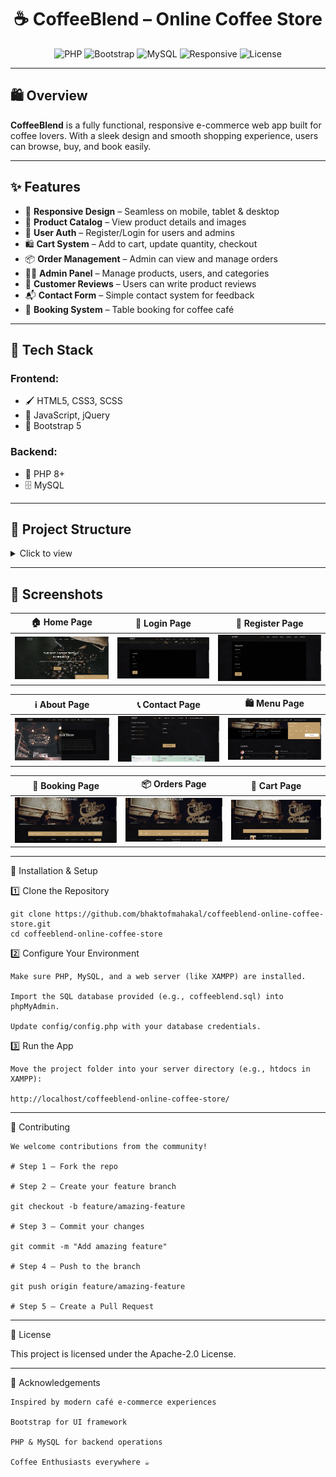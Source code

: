 <h1 align="center">☕ CoffeeBlend – Online Coffee Store</h1>

<p align="center">
  <img src="https://img.shields.io/badge/PHP-8.0+-777BB4?logo=php&logoColor=white" alt="PHP">
  <img src="https://img.shields.io/badge/Bootstrap-5-blueviolet?logo=bootstrap&logoColor=white" alt="Bootstrap">
  <img src="https://img.shields.io/badge/MySQL-Enabled-orange?logo=mysql&logoColor=white" alt="MySQL">
  <img src="https://img.shields.io/badge/Responsive-Design-brightgreen" alt="Responsive">
  <img src="https://img.shields.io/badge/License-Apache%202.0-blue" alt="License">
</p>

---

## 🛍️ Overview

**CoffeeBlend** is a fully functional, responsive e-commerce web app built for coffee lovers. With a sleek design and smooth shopping experience, users can browse, buy, and book easily.

---

## ✨ Features

- 📱 **Responsive Design** – Seamless on mobile, tablet & desktop  
- 🛒 **Product Catalog** – View product details and images  
- 🔐 **User Auth** – Register/Login for users and admins  
- 🛍️ **Cart System** – Add to cart, update quantity, checkout  
- 📦 **Order Management** – Admin can view and manage orders  
- 🧑‍💼 **Admin Panel** – Manage products, users, and categories  
- 🌟 **Customer Reviews** – Users can write product reviews  
- 📬 **Contact Form** – Simple contact system for feedback  
- 📅 **Booking System** – Table booking for coffee café  

---

## 🧰 Tech Stack

### Frontend:
- 🖌️ HTML5, CSS3, SCSS  
- 💫 JavaScript, jQuery  
- 🎨 Bootstrap 5  

### Backend:
- 🐘 PHP 8+  
- 🗄️ MySQL  

---

## 📁 Project Structure

<details>
<summary>Click to view</summary>
  
    coffeeblend-online-coffee-store/
    ├── admin-panel/       # Admin dashboard files
    ├── auth/              # Authentication logic
    ├── booking/           # Table booking logic
    ├── config/            # DB configuration
    ├── css/               # Stylesheets
    ├── fonts/             # Fonts
    ├── images/            # All image assets
    ├── includes/          # Header, footer, reusable parts
    ├── js/                # JavaScript files
    ├── products/          # Product management
    ├── reviews/           # Customer review logic
    ├── scss/              # SCSS styling
    ├── users/             # User management
    ├── 404.php            # Custom error page
    ├── about.php          # About section
    ├── contact.php        # Contact page
    ├── index.php          # Landing page
    ├── menu.php           # Product catalog
    ├── services.php       # Services offered
    ├── LICENSE            # Apache-2.0 License
    └── README.md          # Project documentation

</details>

---


## 📸 Screenshots

| 🏠 **Home Page** | 🔐 **Login Page** | 📝 **Register Page** |
|------------------|-------------------|----------------------|
| ![Home](image/homepage.png) | ![Login](image/login.png) | ![Register](image/register.png) |

| ℹ️ **About Page** | 📞 **Contact Page** | 🛍️ **Menu Page** |
|-------------------|---------------------|--------------------|
| ![About](image/about.png) | ![Contact](image/contact.png) | ![Menu](image/menu.png) |

| 📅 **Booking Page** | 📦 **Orders Page** | 🛒 **Cart Page** |
|---------------------|--------------------|------------------|
| ![Booking](image/booking.png) | ![Orders](image/orders.png) | ![Cart](image/cart.png) |


---

🚀 Installation & Setup

1️⃣ Clone the Repository

    git clone https://github.com/bhaktofmahakal/coffeeblend-online-coffee-store.git
    cd coffeeblend-online-coffee-store

2️⃣ Configure Your Environment

    Make sure PHP, MySQL, and a web server (like XAMPP) are installed.
    
    Import the SQL database provided (e.g., coffeeblend.sql) into phpMyAdmin.
    
    Update config/config.php with your database credentials.

3️⃣ Run the App

    Move the project folder into your server directory (e.g., htdocs in XAMPP):
    
    http://localhost/coffeeblend-online-coffee-store/

 ---   

🤝 Contributing

    We welcome contributions from the community!
    
    # Step 1 – Fork the repo
    
    # Step 2 – Create your feature branch
    
    git checkout -b feature/amazing-feature
    
    # Step 3 – Commit your changes
    
    git commit -m "Add amazing feature"
    
    # Step 4 – Push to the branch
    
    git push origin feature/amazing-feature
    
    # Step 5 – Create a Pull Request

---   

📄 License

This project is licensed under the Apache-2.0 License.

---

🙏 Acknowledgements

    Inspired by modern café e-commerce experiences
    
    Bootstrap for UI framework
    
    PHP & MySQL for backend operations
    
    Coffee Enthusiasts everywhere ☕
